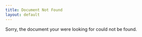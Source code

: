 ```yaml
---
title: Document Not Found
layout: default
---
```


Sorry, the document your were looking for could not be found.
